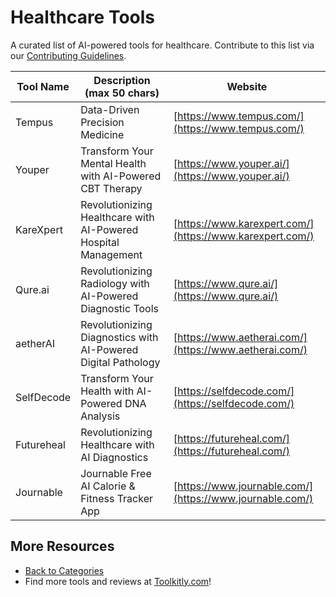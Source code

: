 # Healthcare Tools

A curated list of AI-powered tools for healthcare. Contribute to this list via our [Contributing Guidelines](https://github.com/ToolkitlyAI/awesome-ai-tools/blob/master/CONTRIBUTING.md).

| Tool Name | Description (max 50 chars) | Website |
|-----------|----------------------------|---------|
| Tempus | Data-Driven Precision Medicine | [https://www.tempus.com/](https://www.tempus.com/) |
| Youper | Transform Your Mental Health with AI-Powered CBT Therapy | [https://www.youper.ai/](https://www.youper.ai/) |
| KareXpert | Revolutionizing Healthcare with AI-Powered Hospital Management | [https://www.karexpert.com/](https://www.karexpert.com/) |
| Qure.ai | Revolutionizing Radiology with AI-Powered Diagnostic Tools | [https://www.qure.ai/](https://www.qure.ai/) |
| aetherAI | Revolutionizing Diagnostics with AI-Powered Digital Pathology | [https://www.aetherai.com/](https://www.aetherai.com/) |
| SelfDecode | Transform Your Health with AI-Powered DNA Analysis | [https://selfdecode.com/](https://selfdecode.com/) |
| Futureheal | Revolutionizing Healthcare with AI Diagnostics | [https://futureheal.com/](https://futureheal.com/) |
| Journable | Journable Free AI Calorie & Fitness Tracker App | [https://www.journable.com/](https://www.journable.com/) |

## More Resources
- [Back to Categories](https://github.com/ToolkitlyAI/awesome-ai-tools/blob/master/README.md)
- Find more tools and reviews at [Toolkitly.com](https://toolkitly.com)!
